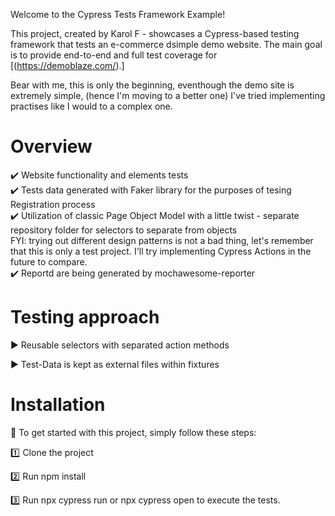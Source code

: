 Welcome to the Cypress Tests Framework Example!

This project, created by Karol F - showcases a Cypress-based testing framework that tests an e-commerce dsimple demo website. The main goal is to provide end-to-end and full test coverage for [(https://demoblaze.com/).] 

Bear with me, this is only the beginning, eventhough the demo site is extremely simple, (hence I'm moving to a better one) I've tried implementing practises like I would to a complex one.

# Overview
:heavy_check_mark: Website functionality and elements tests<br>
:heavy_check_mark: Tests data generated with Faker library for the purposes of tesing Registration process<br>
:heavy_check_mark: Utilization of classic Page Object Model with a little twist - separate repository folder for selectors to separate from objects<br>
FYI: trying out different design patterns is not a bad thing, let's remember that this is only a test project. I'll try implementing Cypress Actions in the future to compare.<br>
:heavy_check_mark: Reportd are being generated by mochawesome-reporter<br>

# Testing approach
 :arrow_forward: Reusable selectors with separated action methods

 :arrow_forward: Test-Data is kept as external files within fixtures




# Installation
:rocket: To get started with this project, simply follow these steps:

:one: Clone the project

2️⃣ Run npm install

3️⃣ Run npx cypress run or npx cypress open to execute the tests.
